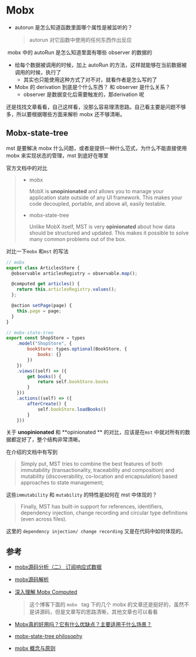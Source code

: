 # Mobx

- autorun 是怎么知道函数里面哪个属性是被监听的？

  > autorun 对它函数中使用的任何东西作出反应

​    mobx 中的 autoRun 是怎么知道里面有哪些 observer 的数据的

- 给每个数据被调用的时候，加上 autoRun 的方法，这样就能够在当前数据被调用的时候，执行了
  - 其实也只能使用这种方式了对不对，就看作者是怎么写的了 
- Mobx 的 derivation 到底是个什么东西？ 和 observer 是什么关系？
  - observer 是数据变化后需要触发的，那derivation 呢



还是找找文章看看，自己这样看，没那么容易理清思路。自己看主要是问题不够多，所以要根据哪些方面来解析 mobx 还不够清晰。



## Mobx-state-tree

mst 是要解决 mobx 什么问题，或者是提供一种什么范式，为什么不能直接使用 mobx 来实现状态的管理，mst 到底好在哪里

官方文档中的对比

> - mobx
>
>   MobX is **unopinionated** and allows you to manage your application state outside of any UI framework. This makes your code decoupled, portable, and above all, easily testable.
>
> - mobx-state-tree
>
>   Unlike MobX itself, MST is very **opinionated** about how data should be structured and updated. This makes it possible to solve many common problems out of the box.

对比一下`mobx` 和`mst` 的写法

```js
// mobx
export class ArticlesStore {
  @observable articlesRegistry = observable.map();

  @computed get articles() {
    return this.articlesRegistry.values();
  };

  @action setPage(page) {
    this.page = page;
  }
}

// mobx-state-tree
export const ShopStore = types
    .model("ShopStore", {
        bookStore: types.optional(BookStore, {
            books: {}
        })
    })
    .views((self) => ({
        get books() {
            return self.bookStore.books
        }
    }))
    .actions((self) => ({
        afterCreate() {
            self.bookStore.loadBooks()
        }
    }))
```

关于 **unopinionated** 和 **opinionated ** 的对比，应该是在`mst` 中就对所有的数据都定好了，整个结构非常清晰。

在介绍的文档中有写到

> Simply put, MST tries to combine the best features of both immutability (transactionality, traceability and composition) and mutability (discoverability, co-location and encapsulation) based approaches to state management; 

这些`immutability` 和 `mutability` 的特性是如何在 mst 中体现的？

> Finally, MST has built-in support for references, identifiers, dependency injection, change recording and circular type definitions (even across files).

这里的 `dependency injection/ change recording` 又是在代码中如何体现的。





## 参考

- [mobx源码分析（二） 订阅响应式数据](https://zhuanlan.zhihu.com/p/42225597)

- [mobx源码解析](https://github.com/dxmz/Mobx-Chinese-Interpretation)

- [深入理解 Mobx Computed](https://luncher.github.io/2020/05/18/%E6%B7%B1%E5%85%A5%E7%90%86%E8%A7%A3-Mobx-Computed/)

  > 这个博客下面的 `mobx ` tag 下的几个 mobx 的文章还是挺好的，虽然不是讲源码，但是文章写的思路清晰，其他文章也可以看看

- [Mobx真的好用吗？它有什么优缺点？主要适用于什么场景？](https://www.zhihu.com/question/328612405) 

- [mobx-state-tree philosophy](https://mobx-state-tree.js.org/intro/philosophy)

- [mobx 概念与原则](https://cn.mobx.js.org/intro/concepts.html) 

